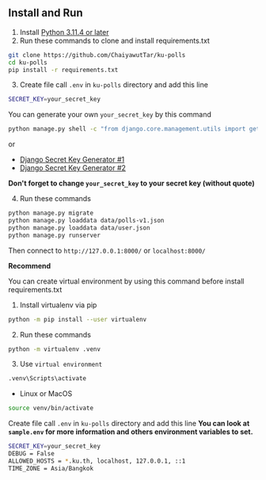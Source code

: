 ## Install and Run

1. Install [Python 3.11.4 or later](https://www.python.org/downloads/)
2. Run these commands to clone and install requirements.txt
```bash
git clone https://github.com/ChaiyawutTar/ku-polls
cd ku-polls
pip install -r requirements.txt
```
3. Create file call `.env` in `ku-polls` directory and add this line
```bash
SECRET_KEY=your_secret_key
```

You can generate your own `your_secret_key` by this command
```bash
python manage.py shell -c "from django.core.management.utils import get_random_secret_key; print(get_random_secret_key())"
```
or 
- [Django Secret Key Generator #1](https://djecrety.ir/)
- [Django Secret Key Generator #2](https://miniwebtool.com/django-secret-key-generator/)

**Don't forget to change `your_secret_key` to your secret key (without quote)**

4. Run these commands
```bash
python manage.py migrate
python manage.py loaddata data/polls-v1.json
python manage.py loaddata data/user.json
python manage.py runserver
```
Then connect to `http://127.0.0.1:8000/` or `localhost:8000/`

**Recommend**

You can create virtual environment by using this command before install requirements.txt

1. Install virtualenv via pip

```bash
python -m pip install --user virtualenv
```
2. Run these commands
```bash
python -m virtualenv .venv
```
3. Use `virtual environment`
```bash
.venv\Scripts\activate
```
- Linux or MacOS
```bash
source venv/bin/activate
```

Create file call `.env` in `ku-polls` directory and add this line
**You can look at `sample.env` for more information and others environment variables to set.**
```bash
SECRET_KEY=your_secret_key
DEBUG = False
ALLOWED_HOSTS = *.ku.th, localhost, 127.0.0.1, ::1
TIME_ZONE = Asia/Bangkok
